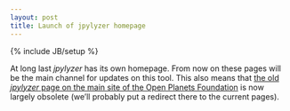 ```yaml
---
layout: post
title: Launch of jpylyzer homepage 
---
```

{% include JB/setup %}

At long last *jpylyzer* has its own homepage. From now on these pages will be the main channel for updates on this tool. This also means that [the old *jpylyzer* page on the main site of the Open Planets Foundation](http://www.openplanetsfoundation.org/software/jpylyzer) is now largely obsolete (we&#8217;ll probably put a redirect there to the current pages).  